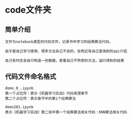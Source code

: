 # code文件夹
## 简单介绍
	文件为notebook类型的代码文件，记录书中学习的经典算法代码。
	
	由于是自己学习使用，很多方法自己不会的，在附近有自己查询到的api介绍
	
	自己有时还会自行构造一些数据，查看自己不熟悉的方法，运行得到的结果
	
## 代码文件命名格式
	demo_0_.ipynb
	第一个占位符：表示《机器学习实战》代码来源章节
	第二个占位符：表示章节中的第i个经典算法
	
	demo201.ipynb 
	表示《机器学习实战》第二张中第一个经典算法相关代码：KNN算法相关代码